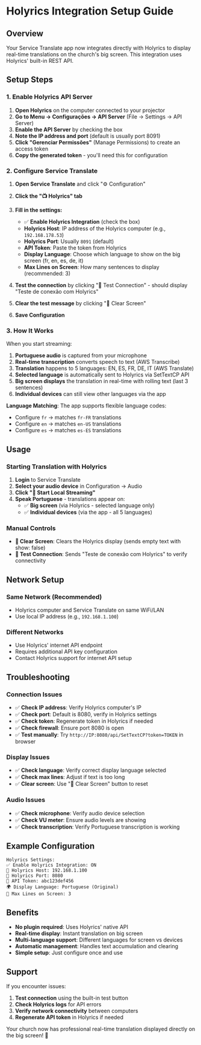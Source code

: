 # Holyrics Integration Setup Guide

## Overview

Your Service Translate app now integrates directly with Holyrics to display real-time translations on the church's big screen. This integration uses Holyrics' built-in REST API.

## Setup Steps

### 1. Enable Holyrics API Server

1. **Open Holyrics** on the computer connected to your projector
2. **Go to Menu → Configurações → API Server** (File → Settings → API Server)
3. **Enable the API Server** by checking the box
4. **Note the IP address and port** (default is usually port 8091)
5. **Click "Gerenciar Permissões"** (Manage Permissions) to create an access token
6. **Copy the generated token** - you'll need this for configuration

### 2. Configure Service Translate

1. **Open Service Translate** and click "⚙️ Configuration"
2. **Click the "📺 Holyrics" tab**
3. **Fill in the settings:**
   - ✅ **Enable Holyrics Integration** (check the box)
   - **Holyrics Host**: IP address of the Holyrics computer (e.g., `192.168.178.53`)
   - **Holyrics Port**: Usually `8091` (default)
   - **API Token**: Paste the token from Holyrics
   - **Display Language**: Choose which language to show on the big screen (fr, en, es, de, it)
   - **Max Lines on Screen**: How many sentences to display (recommended: 3)

4. **Test the connection** by clicking "🧪 Test Connection" - should display "Teste de conexão com Holyrics"
5. **Clear the test message** by clicking "🧹 Clear Screen"
6. **Save Configuration**

### 3. How It Works

When you start streaming:

1. **Portuguese audio** is captured from your microphone
2. **Real-time transcription** converts speech to text (AWS Transcribe)
3. **Translation** happens to 5 languages: EN, ES, FR, DE, IT (AWS Translate)
4. **Selected language** is automatically sent to Holyrics via SetTextCP API
5. **Big screen displays** the translation in real-time with rolling text (last 3 sentences)
6. **Individual devices** can still view other languages via the app

**Language Matching**: The app supports flexible language codes:
- Configure `fr` → matches `fr-FR` translations
- Configure `en` → matches `en-US` translations
- Configure `es` → matches `es-ES` translations

## Usage

### Starting Translation with Holyrics

1. **Login** to Service Translate
2. **Select your audio device** in Configuration → Audio
3. **Click "🎤 Start Local Streaming"**
4. **Speak Portuguese** - translations appear on:
   - ✅ **Big screen** (via Holyrics - selected language only)
   - ✅ **Individual devices** (via the app - all 5 languages)

### Manual Controls

- **🧹 Clear Screen**: Clears the Holyrics display (sends empty text with show: false)
- **🧪 Test Connection**: Sends "Teste de conexão com Holyrics" to verify connectivity

## Network Setup

### Same Network (Recommended)
- Holyrics computer and Service Translate on same WiFi/LAN
- Use local IP address (e.g., `192.168.1.100`)

### Different Networks
- Use Holyrics' internet API endpoint
- Requires additional API key configuration
- Contact Holyrics support for internet API setup

## Troubleshooting

### Connection Issues
- ✅ **Check IP address**: Verify Holyrics computer's IP
- ✅ **Check port**: Default is 8080, verify in Holyrics settings
- ✅ **Check token**: Regenerate token in Holyrics if needed
- ✅ **Check firewall**: Ensure port 8080 is open
- ✅ **Test manually**: Try `http://IP:8080/api/SetTextCP?token=TOKEN` in browser

### Display Issues
- ✅ **Check language**: Verify correct display language selected
- ✅ **Check max lines**: Adjust if text is too long
- ✅ **Clear screen**: Use "🧹 Clear Screen" button to reset

### Audio Issues
- ✅ **Check microphone**: Verify audio device selection
- ✅ **Check VU meter**: Ensure audio levels are showing
- ✅ **Check transcription**: Verify Portuguese transcription is working

## Example Configuration

```
Holyrics Settings:
✅ Enable Holyrics Integration: ON
📍 Holyrics Host: 192.168.1.100
🔌 Holyrics Port: 8080
🔑 API Token: abc123def456
🌍 Display Language: Portuguese (Original)
📄 Max Lines on Screen: 3
```

## Benefits

- **No plugin required**: Uses Holyrics' native API
- **Real-time display**: Instant translation on big screen
- **Multi-language support**: Different languages for screen vs devices
- **Automatic management**: Handles text accumulation and clearing
- **Simple setup**: Just configure once and use

## Support

If you encounter issues:

1. **Test connection** using the built-in test button
2. **Check Holyrics logs** for API errors
3. **Verify network connectivity** between computers
4. **Regenerate API token** in Holyrics if needed

Your church now has professional real-time translation displayed directly on the big screen! 🎉
